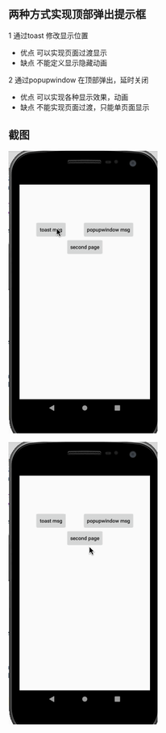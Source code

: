 
## 两种方式实现顶部弹出提示框
1 通过toast 修改显示位置
 - 优点 可以实现页面过渡显示
 - 缺点 不能定义显示隐藏动画   
 
2 通过popupwindow 在顶部弹出，延时关闭
 - 优点 可以实现各种显示效果，动画
 - 缺点 不能实现页面过渡，只能单页面显示
 
 
 ## 截图
![image](https://github.com/small-tree/Topmsg/blob/master/image/11111111111.gif)

![image](https://github.com/small-tree/Topmsg/blob/master/image/22222222.gif)
